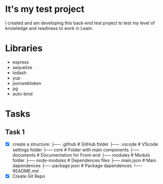 # It's my test project
I created and am developing this back-end test project to test my level of knowledge and readiness to work in Leam.

# Libraries
- express
- sequelize
- lodash
- yup
- jsonwebtoken
- pg
- auto-bind

# Tasks
## Task 1
- [x] create a structure:
    ├── .github             # GitHub folder
    ├── .vscode             # VScode settings folder
    ├── core                # Folder with main components
    ├── documents           # Documentation for Front-end
    ├── modules             # Moduls folder
    ├── node-modules        # Dependences files
    ├── main.json           # Main dapendences
    ├── package.json        # Package dapendences
    └── README.md
- [x] Create Git Repo